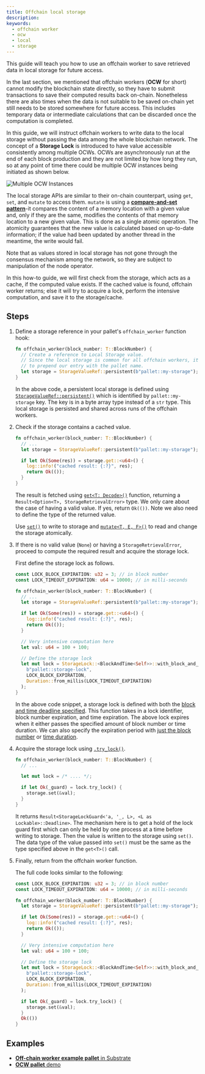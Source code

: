 ```yaml
---
title: Offchain local storage
description:
keywords:
  - offchain worker
  - ocw
  - local
  - storage
---
```


This guide will teach you how to use an offchain worker to save retrieved data in local storage for future access.

In the last section, we mentioned that offchain workers (**OCW** for short) cannot modify the blockchain state directly, so they have to submit transactions to save their computed results back on-chain.
Nonetheless there are also times when the data is not suitable to be saved on-chain yet still needs to be stored somewhere for future access.
This includes temporary data or intermediate calculations that can be discarded once the computation is completed.

In this guide, we will instruct offchain workers to write data to the local storage without passing the data among the whole blockchain network.
The concept of a **Storage Lock** is introduced to have value accessible consistently among multiple OCWs.
OCWs are asynchronously run at the end of each block production and they are not limited by how long they run, so at any point of time there could be multiple OCW instances being initiated as shown below.

![Multiple OCW Instances](../../../../src/images/how-to-guides/ocw/local-storage/multiple-ocws.png)

The local storage APIs are similar to their on-chain counterpart, using `get`, `set`, and `mutate` to access them.
`mutate` is using a [**compare-and-set pattern**](https://en.wikipedia.org/wiki/Compare-and-swap)-it compares the content of a memory location with a given value and, only if they are the same, modifies the contents of that memory location to a new given value.
This is done as a single atomic operation.
The atomicity guarantees that the new value is calculated based on up-to-date information; if the value had been updated by another thread in the meantime, the write would fail.

Note that as values stored in local storage has not gone through the consensus mechanism among the network, so they are subject to manipulation of the node operator.

In this how-to guide, we will first check from the storage, which acts as a cache, if the computed value exists.
If the cached value is found, offchain worker returns; else it will try to acquire a lock, perform the intensive computation, and save it to the storage/cache.

## Steps

1. Define a storage reference in your pallet's `offchain_worker` function hook:

   ```rust
   fn offchain_worker(block_number: T::BlockNumber) {
     // Create a reference to Local Storage value.
     // Since the local storage is common for all offchain workers, it's a good practice
     // to prepend our entry with the pallet name.
     let storage = StorageValueRef::persistent(b"pallet::my-storage");
   }
   ```

   In the above code, a persistent local storage is defined using [`StorageValueRef::persistent()`](https://paritytech.github.io/substrate/master/sp_runtime/offchain/storage/struct.StorageValueRef.html#method.persistent) which is identified by `pallet::my-storage` key.
   The key is in a byte array type instead of a `str` type.
   This local storage is persisted and shared across runs of the offchain workers.

1. Check if the storage contains a cached value.

   ```rust
   fn offchain_worker(block_number: T::BlockNumber) {
     // ...
     let storage = StorageValueRef::persistent(b"pallet::my-storage");

     if let Ok(Some(res)) = storage.get::<u64>() {
       log::info!("cached result: {:?}", res);
       return Ok(());
     }
   }
   ```

   The result is fetched using [`get<T: Decode>()`](https://paritytech.github.io/substrate/master/sp_runtime/offchain/storage/struct.StorageValueRef.html#method.get) function, returning a `Result<Option<T>, StorageRetrievalError>` type.
   We only care about the case of having a valid value. If yes, return `Ok(())`.
   Note we also need to define the type of the returned value.

   Use [`set()`](https://paritytech.github.io/substrate/master/sp_runtime/offchain/storage/struct.StorageValueRef.html#method.get) to write to storage and [`mutate<T, E, F>()`](https://paritytech.github.io/substrate/master/sp_runtime/offchain/storage/struct.StorageValueRef.html#method.mutate) to read and change the storage atomically.

1. If there is no valid value (`None`) or having a `StorageRetrievalError`, proceed to compute the required result and acquire the storage lock.

   First define the storage lock as follows.

   ```rust
   const LOCK_BLOCK_EXPIRATION: u32 = 3; // in block number
   const LOCK_TIMEOUT_EXPIRATION: u64 = 10000; // in milli-seconds

   fn offchain_worker(block_number: T::BlockNumber) {
     // ...
     let storage = StorageValueRef::persistent(b"pallet::my-storage");

     if let Ok(Some(res)) = storage.get::<u64>() {
       log::info!("cached result: {:?}", res);
       return Ok(());
     }

     // Very intensive computation here
     let val: u64 = 100 + 100;

     // Define the storage lock
     let mut lock = StorageLock::<BlockAndTime<Self>>::with_block_and_time_deadline(
       b"pallet::storage-lock",
       LOCK_BLOCK_EXPIRATION,
       Duration::from_millis(LOCK_TIMEOUT_EXPIRATION)
     );
   }
   ```

   In the above code snippet, a storage lock is defined with both the [block and time deadline specified](https://paritytech.github.io/substrate/master/sp_runtime/offchain/storage_lock/struct.StorageLock.html#method.with_block_and_time_deadline).
   This function takes in a lock identifier, block number expiration, and time expiration.
   The above lock expires when it either passes the specified amount of block number or time duration.
   We can also specify the expiration period with [just the block number](https://paritytech.github.io/substrate/master/sp_runtime/offchain/storage_lock/struct.StorageLock.html#method.with_block_deadline) or [time duration](https://paritytech.github.io/substrate/master/sp_runtime/offchain/storage_lock/struct.StorageLock.html#method.with_deadline).

1. Acquire the storage lock using [`.try_lock()`](https://paritytech.github.io/substrate/master/sp_runtime/offchain/storage_lock/struct.StorageLock.html#method.try_lock).

   ```rust
   fn offchain_worker(block_number: T::BlockNumber) {
     // ...

     let mut lock = /* .... */;

     if let Ok(_guard) = lock.try_lock() {
       storage.set(&val);
     }
   }
   ```

   It returns `Result<StorageLockGuard<'a, '_, L>, <L as Lockable>::Deadline>`.
   The mechanism here is to get a hold of the lock guard first which can only be held by one process at a time before writing to storage.
   Then the value is written to the storage using `set()`.
   The data type of the value passed into `set()` must be the same as the type specified above in the `get<T>()` call.

1. Finally, return from the offchain worker function.

   The full code looks similar to the following:

   ```rust
   const LOCK_BLOCK_EXPIRATION: u32 = 3; // in block number
   const LOCK_TIMEOUT_EXPIRATION: u64 = 10000; // in milli-seconds

   fn offchain_worker(block_number: T::BlockNumber) {
     let storage = StorageValueRef::persistent(b"pallet::my-storage");

     if let Ok(Some(res)) = storage.get::<u64>() {
       log::info!("cached result: {:?}", res);
       return Ok(());
     }

     // Very intensive computation here
     let val: u64 = 100 + 100;

     // Define the storage lock
     let mut lock = StorageLock::<BlockAndTime<Self>>::with_block_and_time_deadline(
       b"pallet::storage-lock",
       LOCK_BLOCK_EXPIRATION,
       Duration::from_millis(LOCK_TIMEOUT_EXPIRATION)
     );

     if let Ok(_guard) = lock.try_lock() {
       storage.set(&val);
     }
     Ok(())
   }
   ```

## Examples

- [**Off-chain worker example pallet** in Substrate](https://github.com/paritytech/substrate/blob/polkadot-v0.9.28/frame/examples/offchain-worker/src/lib.rs#L372-L441)
- [**OCW pallet** demo](https://github.com/jimmychu0807/substrate-offchain-worker-demo/blob/master/pallets/ocw/src/lib.rs#L299-L342)
